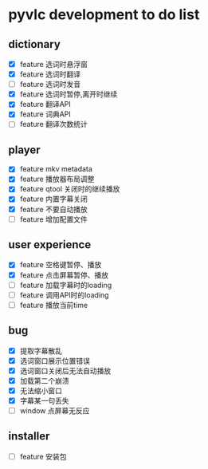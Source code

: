 # pyvlc development to do list
## dictionary
- [x] feature 选词时悬浮窗
- [x] feature 选词时翻译
- [ ] feature 选词时发音
- [x] feature 选词时暂停,离开时继续
- [x] feature 翻译API
- [x] feature 词典API
- [ ] feature 翻译次数统计

## player
- [x] feature mkv metadata
- [x] feature 播放器布局调整
- [x] feature qtool 关闭时的继续播放
- [x] feature 内置字幕关闭
- [x] feature 不要自动播放
- [ ] feature 增加配置文件

## user experience
- [x] feature 空格键暂停、播放
- [x] feature 点击屏幕暂停、播放
- [ ] feature 加载字幕时的loading
- [ ] feature 调用API时的loading
- [ ] feature 播放当前time

## bug
- [x] 提取字幕散乱
- [x] 选词窗口展示位置错误
- [x] 选词窗口关闭后无法自动播放
- [x] 加载第二个崩溃
- [x] 无法缩小窗口
- [x] 字幕某一句丢失
- [ ] window 点屏幕无反应
## installer
- [ ] feature 安装包
